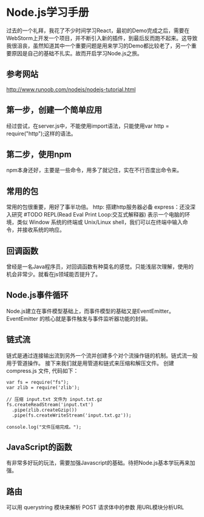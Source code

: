 # Node.js学习手册
过去的一个礼拜，我花了不少时间学习React，最初的Demo完成之后，需要在WebStorm上开发一个项目，并不断引入新的插件，到最后反而跑不起来。这导致我很沮丧，虽然知道其中一个重要问题是用来学习的Demo都比较老了，另一个重要原因是自己的基础不扎实。故而开启学习Node.js之旅。

## 参考网站
http://www.runoob.com/nodejs/nodejs-tutorial.html

## 第一步，创建一个简单应用
经过尝试，在server.js中，不能使用import语法，只能使用var http = require("http");这样的语法。

## 第二步，使用npm
npm本身还好，主要是一些命令，用多了就记住，实在不行百度出命令来。

## 常用的包
常用的包很重要，用好了事半功倍。
http: 搭建http服务器必备
express：还没深入研究 #TODO
REPL(Read Eval Print Loop:交互式解释器) 表示一个电脑的环境，类似 Window 系统的终端或 Unix/Linux shell，我们可以在终端中输入命令，并接收系统的响应。

## 回调函数
曾经是一名Java程序员，对回调函数有种莫名的感觉。只能浅层次理解，使用的机会非常少。就看在js领域能否提升了。

## Node.js事件循环
Node.js建立在事件模型基础上，而事件模型的基础又是EventEmitter。EventEmitter 的核心就是事件触发与事件监听器功能的封装。

## 链式流
链式是通过连接输出流到另外一个流并创建多个对个流操作链的机制。链式流一般用于管道操作。
接下来我们就是用管道和链式来压缩和解压文件。
创建 compress.js 文件, 代码如下：

```
var fs = require("fs");
var zlib = require('zlib');

// 压缩 input.txt 文件为 input.txt.gz
fs.createReadStream('input.txt')
  .pipe(zlib.createGzip())
  .pipe(fs.createWriteStream('input.txt.gz'));

console.log("文件压缩完成。");
```

## JavaScript的函数
有非常多好玩的玩法，需要加强Javascript的基础。待把Node.js基本学玩再来加强。

## 路由
可以用 querystring 模块来解析 POST 请求体中的参数
用URL模块分析URL
